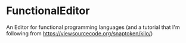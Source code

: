 # FunctionalEditor
An Editor for functional programming languages (and a tutorial that I'm following from https://viewsourcecode.org/snaptoken/kilo/)
